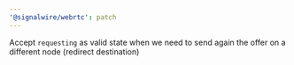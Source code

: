 ```yaml
---
'@signalwire/webrtc': patch
---
```


Accept `requesting` as valid state when we need to send again the offer on a different node (redirect destination)
